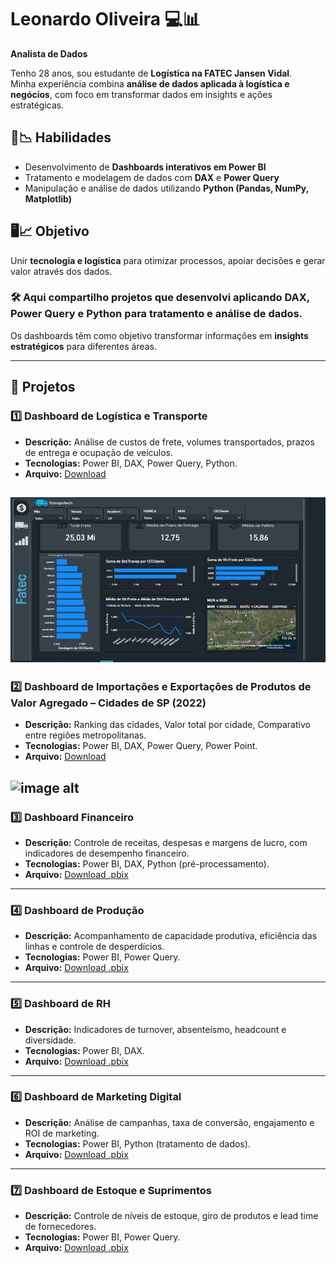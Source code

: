 # Leonardo Oliveira 💻📊

**Analista de Dados**

Tenho 28 anos, sou estudante de **Logística na FATEC Jansen Vidal**.  
Minha experiência combina **análise de dados aplicada à logística e negócios**, com foco em transformar dados em insights e ações estratégicas.  

## 🎲📉 Habilidades  
- Desenvolvimento de **Dashboards interativos em Power BI**  
- Tratamento e modelagem de dados com **DAX** e **Power Query**  
- Manipulação e análise de dados utilizando **Python (Pandas, NumPy, Matplotlib)**  

## 🖥📈 Objetivo  
Unir **tecnologia e logística** para otimizar processos, apoiar decisões e gerar valor através dos dados.  




### 🛠 Aqui compartilho projetos que desenvolvi aplicando **DAX, Power Query e Python** para tratamento e análise de dados.  
Os dashboards têm como objetivo transformar informações em **insights estratégicos** para diferentes áreas.  

---

## 📂 Projetos  

### 1️⃣ Dashboard de Logística e Transporte  
- **Descrição:** Análise de custos de frete, volumes transportados, prazos de entrega e ocupação de veículos.  
- **Tecnologias:** Power BI, DAX, Power Query, Python.  
- **Arquivo:** [Download ](https://github.com/Leonardowso/Portfolio_power_bi/blob/73d5cf2fe4e5fd6883a7eb9cade54a41513f1471/README.md)  

![image alt](https://github.com/Leonardowso/Portfolio_power_bi/blob/0c3f06f4b5c713e3712770977caa0ed6ad5e9adb/dash%20cervejaria%201.jpg)
---

### 2️⃣ Dashboard de Importações e Exportações de Produtos de Valor Agregado – Cidades de SP (2022) 
- **Descrição:** Ranking das cidades, Valor total por cidade, Comparativo entre regiões metropolitanas. 
- **Tecnologias:** Power BI, DAX, Power Query, Power Point.  
- **Arquivo:** [Download ](https://github.com/Leonardowso/Dash-EXP-IMP-SP-2022/blob/311ec44589e24cd52fe06cc6063d6290f85af731/README.md)  

![image alt](https://github.com/Leonardowso/Dash-EXP-IMP-SP-2022/blob/51e92db79ded65068acd2704252bf1f18e96ca40/links%20dash%202022.jpg)
---

### 3️⃣ Dashboard Financeiro  
- **Descrição:** Controle de receitas, despesas e margens de lucro, com indicadores de desempenho financeiro.  
- **Tecnologias:** Power BI, DAX, Python (pré-processamento).  
- **Arquivo:** [Download .pbix](./dashboards/dashboard_financeiro.pbix)  

---

### 4️⃣ Dashboard de Produção  
- **Descrição:** Acompanhamento de capacidade produtiva, eficiência das linhas e controle de desperdícios.  
- **Tecnologias:** Power BI, Power Query.  
- **Arquivo:** [Download .pbix](./dashboards/dashboard_producao.pbix)  

---

### 5️⃣ Dashboard de RH  
- **Descrição:** Indicadores de turnover, absenteísmo, headcount e diversidade.  
- **Tecnologias:** Power BI, DAX.  
- **Arquivo:** [Download .pbix](./dashboards/dashboard_rh.pbix)  

---

### 6️⃣ Dashboard de Marketing Digital  
- **Descrição:** Análise de campanhas, taxa de conversão, engajamento e ROI de marketing.  
- **Tecnologias:** Power BI, Python (tratamento de dados).  
- **Arquivo:** [Download .pbix](./dashboards/dashboard_marketing.pbix)  

---

### 7️⃣ Dashboard de Estoque e Suprimentos  
- **Descrição:** Controle de níveis de estoque, giro de produtos e lead time de fornecedores.  
- **Tecnologias:** Power BI, Power Query.  
- **Arquivo:** [Download .pbix](./dashboards/dashboard_estoque.pbix)  


